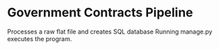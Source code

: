 # Government Contracts Pipeline
Processes a raw flat file and creates SQL database
Running manage.py executes the program.

